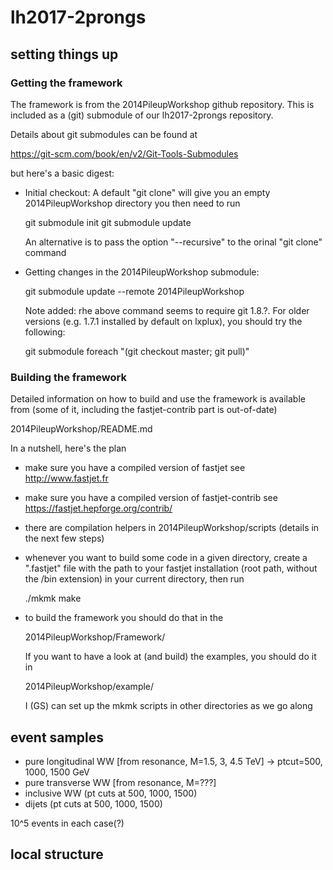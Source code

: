 # lh2017-2prongs

## setting things up

### Getting the framework

The framework is from the 2014PileupWorkshop github repository. This
is included as a (git) submodule of our lh2017-2prongs repository.

Details about git submodules can be found at

  https://git-scm.com/book/en/v2/Git-Tools-Submodules

but here's a basic digest:

 - Initial checkout:
   A default "git clone" will give you an empty 2014PileupWorkshop directory
   you then need to run
   
     git submodule init
     git submodule update

   An alternative is to pass the option "--recursive" to the orinal
   "git clone" command

 - Getting changes in the 2014PileupWorkshop submodule:

     git submodule update --remote 2014PileupWorkshop

   Note added: rhe above command seems to require git 1.8.?. For older
   versions (e.g. 1.7.1 installed by default on lxplux), you should
   try the following:

     git submodule foreach "(git checkout master; git pull)"

### Building the framework

Detailed information on how to build and use the framework is
available from (some of it, including the fastjet-contrib part is
out-of-date)

  2014PileupWorkshop/README.md

In a nutshell, here's the plan

 - make sure you have a compiled version of fastjet
   see http://www.fastjet.fr

 - make sure you have a compiled version of fastjet-contrib
   see https://fastjet.hepforge.org/contrib/

 - there are compilation helpers in 2014PileupWorkshop/scripts
   (details in the next few steps)

 - whenever you want to build some code in a given directory, create a
   ".fastjet" file with the path to your fastjet installation (root
   path, without the /bin extension) in your current directory, then run

     ./mkmk
     make

 - to build the framework you should do that in the

     2014PileupWorkshop/Framework/

   If you want to have a look at (and build) the examples, you should
   do it in

     2014PileupWorkshop/example/

   I (GS) can set up the mkmk scripts in other directories as we go along


## event samples

 - pure longitudinal WW [from resonance, M=1.5, 3, 4.5 TeV] -> ptcut=500, 1000, 1500 GeV
 - pure transverse WW [from resonance, M=???]
 - inclusive WW (pt cuts at 500, 1000, 1500)
 - dijets (pt cuts at 500, 1000, 1500)

10^5 events in each case(?)


## local structure